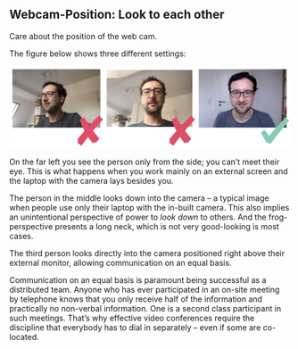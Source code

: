 ## Webcam-Position: Look to each other

Care about the position of the web cam.

The figure below shows three different settings:

![Webcam Position](webcam-position.png)

On the far left you see the person only from the side; you can’t meet their eye. 
This is what happens when you work mainly on an external screen and the laptop with the camera lays besides you. 

The person in the middle looks down into the camera – a typical image when people use only their laptop with the in-built camera. 
This also implies an unintentional perspective of power to _look down_ to others.
And the frog-perspective presents a long neck, which is not very good-looking is most cases.

The third person looks directly into the camera positioned right above their external monitor, allowing communication on an equal basis.

Communication on an equal basis is paramount being successful as a distributed team. 
Anyone who has ever participated in an on-site meeting by telephone knows that you only receive half of the information and practically no non-verbal information. 
One is a second class participant in such meetings. 
That’s why effective video conferences require the discipline that everybody has to dial in separately – even if some are co-located.
